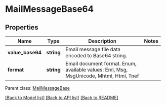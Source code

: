 # MailMessageBase64

## Properties
Name | Type | Description | Notes
------------ | ------------- | ------------- | -------------
**value_base64** | **string** | Email message file data encoded to Base64 string. | 
**format** | **string** | Email document format. Enum, available values: Eml, Msg, MsgUnicode, Mhtml, Html, Tnef | 

 Parent class: [MailMessageBase](MailMessageBase.md)

[[Back to Model list]](README.md#documentation-for-models) [[Back to API list]](README.md#documentation-for-api-endpoints) [[Back to README]](README.md)


